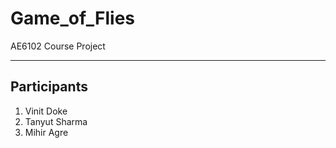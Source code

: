 # Game_of_Flies
AE6102 Course Project

----
## Participants
1. Vinit Doke
2. Tanyut Sharma
3. Mihir Agre
